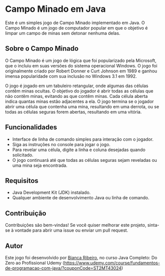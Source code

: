 # Campo Minado em Java

Este é um simples jogo de Campo Minado implementado em Java. O Campo Minado é um jogo de computador popular em que o objetivo é limpar um campo de minas sem detonar nenhuma delas.

## Sobre o Campo Minado

O Campo Minado é um jogo de lógica que foi popularizado pela Microsoft, que o incluiu em suas versões do sistema operacional Windows. 
O jogo foi originalmente criado por Robert Donner e Curt Johnson em 1989 e ganhou imensa popularidade com sua inclusão no Windows 3.1 em 1992.

O jogo é jogado em um tabuleiro retangular, onde algumas das células contêm minas ocultas. 
O objetivo do jogador é abrir todas as células que não contêm minas, evitando as que contêm minas. 
Cada célula aberta indica quantas minas estão adjacentes a ela. 
O jogo termina se o jogador abrir uma célula que contenha uma mina, resultando em uma derrota, ou se todas as células seguras forem abertas, resultando em uma vitória.

## Funcionalidades

- Interface de linha de comando simples para interação com o jogador.
- Siga as instruções no console para jogar o jogo.
- Para revelar uma célula, digite a linha e coluna desejadas quando solicitado.
- O jogo continuará até que todas as células seguras sejam reveladas ou uma mina seja encontrada.

## Requisitos

- Java Development Kit (JDK) instalado.
- Qualquer ambiente de desenvolvimento Java ou linha de comando.


## Contribuição

Contribuições são bem-vindas! Se você quiser melhorar este projeto, sinta-se à vontade para abrir uma issue ou enviar um pull request.

## Autor

Este jogo foi desenvolvido por [Bianca Ribeiro](https://github.com/brbiancr), 
no curso Java Completo: Do Zero ao Profissional Udemy (https://www.udemy.com/course/fundamentos-de-programacao-com-java/?couponCode=ST2MT43024)
